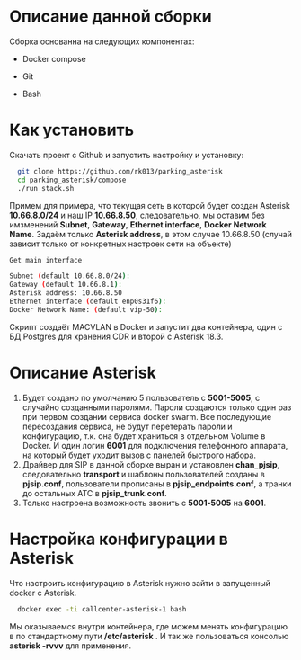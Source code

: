 # Описание данной сборки

Сборка основанна на следующих компонентах:

- Docker compose

- Git

- Bash

# Как установить


Скачать проект с Github и запустить настройку и установку:

```bash
  git clone https://github.com/rk013/parking_asterisk
  cd parking_asterisk/compose
  ./run_stack.sh
```

Примем для примера, что текущая сеть в которой будет создан Asterisk **10.66.8.0/24** и наш IP **10.66.8.50**, следовательно, мы оставим без имзменений **Subnet**, **Gateway**, **Ethernet interface**, **Docker Network Name**. Задаём только **Asterisk address**, в этом случае 10.66.8.50 (случай зависит только от конкретных настроек сети на объекте)

```bash
Get main interface

Subnet (default 10.66.8.0/24): 
Gateway (default 10.66.8.1): 
Asterisk address: 10.66.8.50
Ethernet interface (default enp0s31f6): 
Docker Network Name: (default vip-50): 
```

Скрипт создаёт MACVLAN в Docker и запустит два контейнера, один с БД Postgres для хранения CDR и второй с Asterisk 18.3.

# Описание Asterisk

1. Будет создано по умолчанию 5 пользователь с **5001-5005**, с случайно созданными паролями. Пароли создаются только один раз при первом создании сервиса docker swarm. Все последующие пересоздания сервиса, не будут перетерать пароли и конфигурацию, т.к. она будет храниться в отдельном Volume в Docker. И один логин **6001**  для подключения телефонного аппарата, на который будет уходит вызов с панелей быстрого набора.
2. Драйвер для SIP в данной сборке выран и установлен **chan_pjsip**, следовательно **transport** и шаблоны пользователей созданы в **pjsip.conf**, пользователи прописаны в **pjsip_endpoints.conf**, а транки до остальных АТС в **pjsip_trunk.conf**.
3. Только настроена возможность звонить с **5001-5005** на **6001**.

# Настройка конфигурации в Asterisk

Что настроить конфигурацию в Asterisk нужно зайти в запущенный docker с Asterisk.

```bash
  docker exec -ti callcenter-asterisk-1 bash
```
Мы оказываемся внутри контейнера, где можем менять конфигурацию в по стандартному пути **/etc/asterisk** .  И так же пользоваться консолью **asterisk -rvvv** для применения.
